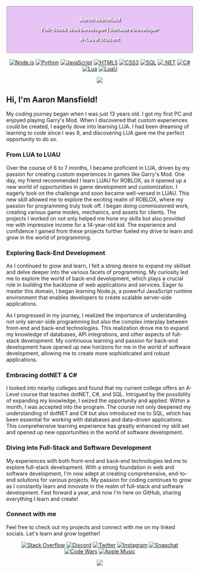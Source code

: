 <div align="center">
  
[![](https://raw.githubusercontent.com/aaronmansfield5/aaronmansfield5/main/imgs/namebanner.png)](https://github.com/aaronmansfield5)
  
<!--[![Typing SVG](https://readme-typing-svg.demolab.com?font=Raleway&weight=600&duration=1500&pause=500&color=F7F7F7&center=true&multiline=true&width=500&height=80&lines=Aaron+Mansfield;Full-Stack+Web+Developer+%7C+Software+Developer;A-Level+Student)](https://github.com/aaronmansfield5)-->

[![Node.js](https://img.shields.io/badge/-Node.js-informational?style=flat&logo=nodedotjs&logoColor=white&color=339933)](https://nodejs.org/)
[![Python](https://img.shields.io/badge/-Python-informational?style=flat&logo=python&logoColor=white&color=3776AB)](https://python.org/)
[![JavaScript](https://img.shields.io/badge/-JavaScript-informational?style=flat&logo=javascript&logoColor=white&color=F7DF1E)](https://developer.mozilla.org/en-US/docs/Web/JavaScript)
[![HTML5](https://img.shields.io/badge/-HTML5-informational?style=flat&logo=html5&logoColor=white&color=E34F26)](https://developer.mozilla.org/en-US/docs/Glossary/HTML5)
[![CSS3](https://img.shields.io/badge/-CSS3-informational?style=flat&logo=css3&logoColor=white&color=1572B6)](https://developer.mozilla.org/en-US/docs/Web/CSS)
[![SQL](https://img.shields.io/badge/-MySQL-informational?style=flat&logo=mysql&logoColor=white&color=4479A1)](https://www.mysql.com/)
[![.NET](https://img.shields.io/badge/-.NET-informational?style=flat&logo=.net&logoColor=white&color=512BD4)](https://dotnet.microsoft.com/)
[![C#](https://img.shields.io/badge/-C%23-informational?style=flat&logo=csharp&logoColor=white&color=239120)](https://learn.microsoft.com/dotnet/csharp/)
[![Lua](https://img.shields.io/badge/-Lua-informational?style=flat&logo=lua&logoColor=white&color=2C2D72)](https://www.lua.org/)
[![LuaU](https://img.shields.io/badge/-LuaU-informational?style=flat&logo=roblox&logoColor=white&color=3390ef)](https://luau-lang.org/)
  
[![](https://img.shields.io/badge/dynamic/json?label=NPM%20Downloads&query=$.count&url=https://github-readme-npm-stats.vercel.app/api/downloads?author=aaronmansfield5)](https://www.npmjs.com/~aaronmansfield5)
  
</div>

## Hi, I'm Aaron Mansfield!

My coding journey began when I was just 13 years old. I got my first PC and enjoyed playing Garry's Mod. When I discovered that custom experiences could be created, I eagerly dove into learning LUA. I had been dreaming of learning to code since I was 9, and discovering LUA gave me the perfect opportunity to do so.

### From LUA to LUAU

Over the course of 6 to 7 months, I became proficient in LUA, driven by my passion for creating custom experiences in games like Garry's Mod. One day, my friend recommended I learn LUAU for ROBLOX, as it opened up a new world of opportunities in game development and customization. I eagerly took on the challenge and soon became well-versed in LUAU. This new skill allowed me to explore the exciting realm of ROBLOX, where my passion for programming truly took off. I began doing commissioned work, creating various game modes, mechanics, and assets for clients. The projects I worked on not only helped me hone my skills but also provided me with impressive income for a 14-year-old kid. The experience and confidence I gained from these projects further fueled my drive to learn and grow in the world of programming.

### Exploring Back-End Development

As I continued to grow and learn, I felt a strong desire to expand my skillset and delve deeper into the various facets of programming. My curiosity led me to explore the world of back-end development, which plays a crucial role in building the backbone of web applications and services. Eager to master this domain, I began learning Node.js, a powerful JavaScript runtime environment that enables developers to create scalable server-side applications.

As I progressed in my journey, I realized the importance of understanding not only server-side programming but also the complex interplay between front-end and back-end technologies. This realization drove me to expand my knowledge of databases, API integrations, and other aspects of full-stack development. My continuous learning and passion for back-end development have opened up new horizons for me in the world of software development, allowing me to create more sophisticated and robust applications.

### Embracing dotNET & C#

I looked into nearby colleges and found that my current college offers an A-Level course that teaches dotNET, C#, and SQL. Intrigued by the possibility of expanding my knowledge, I seized the opportunity and applied. Within a month, I was accepted into the program. The course not only deepened my understanding of dotNET and C# but also introduced me to SQL, which has been essential for working with databases and data-driven applications. This comprehensive learning experience has greatly enhanced my skill set and opened up new opportunities in the world of software development.

### Diving into Full-Stack and Software Development

My experiences with both front-end and back-end technologies led me to explore full-stack development. With a strong foundation in web and software development, I'm now adept at creating comprehensive, end-to-end solutions for various projects. My passion for coding continues to grow as I constantly learn and innovate in the realm of full-stack and software development. Fast forward a year, and now I'm here on GitHub, sharing everything I learn and create!

### Connect with me

Feel free to check out my projects and connect with me on my linked socials. Let's learn and grow together!

<div align="center">

[![Stack Overflow](https://img.shields.io/badge/-Stack%20Overflow-informational?style=flat&logo=stackoverflow&logoColor=white&color=F58025)](https://stackoverflow.com/users/16902941)
[![Discord](https://img.shields.io/badge/-Discord-informational?style=flat&logo=discord&logoColor=white&color=5865F2)](https://discord.com/users/966009634500513802)
[![Twitter](https://img.shields.io/badge/-Twitter-informational?style=flat&logo=twitter&logoColor=white&color=1DA1F2)](https://twitter.com/aaronmansf5)
[![Instagram](https://img.shields.io/badge/-Instagram-informational?style=flat&logo=instagram&logoColor=white&color=E4405F)](https://www.instagram.com/aaronmansfield5)
[![Snapchat](https://img.shields.io/badge/-Snapchat-informational?style=flat&logo=snapchat&logoColor=white&color=FFFC00)](https://www.snapchat.com/add/aaronmansfield5)
[![Code Wars](https://img.shields.io/badge/-Code%20Wars-informational?style=flat&logo=codewars&logoColor=white&color=B1361E)](https://www.codewars.com/users/godgun20)
[![Apple Music](https://img.shields.io/badge/-Apple%20Music-informational?style=flat&logo=applemusic&logoColor=white&color=FD415E)](https://music.apple.com/profile/aaronmansfield2004)
  
[![](https://github-readme-stats.vercel.app/api?username=aaronmansfield5&show_icons=true&theme=tokyonight)](https://github.com/aaronmansfield5)
  
</div>
